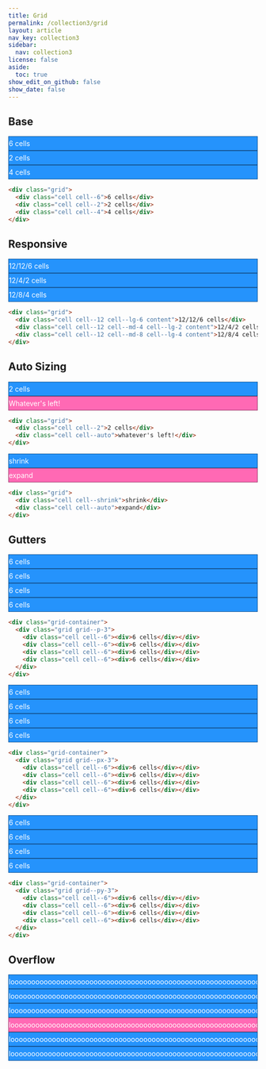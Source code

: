 ```yaml
---
title: Grid
permalink: /collection3/grid
layout: article
nav_key: collection3
sidebar:
  nav: collection3
license: false
aside:
  toc: true
show_edit_on_github: false
show_date: false
---
```


<style>
.grid-example {
  background-color: rgba(37, 147, 252, .28);
}
.content {
  padding: 5px 0;
  overflow: auto;
  color: #fff;
  word-wrap: normal;
  background-color: #2593fc;
  border: 1px rgba(0, 0, 0, .4) solid;
}
.content--auto {
  background-color: #ff69b4;
}
</style>

## Base

<div class="grid-example my-5">
  <div class="grid">
    <div class="cell cell--6 content">6 cells</div>
    <div class="cell cell--2 content">2 cells</div>
    <div class="cell cell--4 content">4 cells</div>
  </div>
</div>

```html
<div class="grid">
  <div class="cell cell--6">6 cells</div>
  <div class="cell cell--2">2 cells</div>
  <div class="cell cell--4">4 cells</div>
</div>
```

## Responsive

<div class="grid-example my-5">
  <div class="grid">
    <div class="cell cell--12 cell--lg-6 content">12/12/6 cells</div>
    <div class="cell cell--12 cell--md-4 cell--lg-2 content">12/4/2 cells</div>
    <div class="cell cell--12 cell--md-8 cell--lg-4 content">12/8/4 cells</div>
  </div>
</div>

```html
<div class="grid">
  <div class="cell cell--12 cell--lg-6 content">12/12/6 cells</div>
  <div class="cell cell--12 cell--md-4 cell--lg-2 content">12/4/2 cells</div>
  <div class="cell cell--12 cell--md-8 cell--lg-4 content">12/8/4 cells</div>
</div>
```

## Auto Sizing

<div class="grid-example my-5">
  <div class="grid">
    <div class="cell cell--2 content">2 cells</div>
    <div class="cell cell--auto content content--auto">Whatever's left!</div>
  </div>
</div>

```html
<div class="grid">
  <div class="cell cell--2">2 cells</div>
  <div class="cell cell--auto">whatever's left!</div>
</div>
```

<div class="grid-example my-5">
  <div class="grid">
    <div class="cell cell--shrink content">shrink</div>
    <div class="cell cell--auto content content--auto">expand</div>
  </div>
</div>

```html
<div class="grid">
  <div class="cell cell--shrink">shrink</div>
  <div class="cell cell--auto">expand</div>
</div>
```

## Gutters

<div class="grid-container my-5 grid-example">
  <div class="grid grid--p-3">
    <div class="cell cell--6">
      <div class="content">6 cells</div>
    </div>
    <div class="cell cell--6">
      <div class="content">6 cells</div>
    </div>
    <div class="cell cell--6">
      <div class="content">6 cells</div>
    </div>
    <div class="cell cell--6">
      <div class="content">6 cells</div>
    </div>
  </div>
</div>

```html
<div class="grid-container">
  <div class="grid grid--p-3">
    <div class="cell cell--6"><div>6 cells</div></div>
    <div class="cell cell--6"><div>6 cells</div></div>
    <div class="cell cell--6"><div>6 cells</div></div>
    <div class="cell cell--6"><div>6 cells</div></div>
  </div>
</div>
```

<div class="grid-container my-5 grid-example">
  <div class="grid grid--px-3">
    <div class="cell cell--6">
      <div class="content">6 cells</div>
    </div>
    <div class="cell cell--6">
      <div class="content">6 cells</div>
    </div>
    <div class="cell cell--6">
      <div class="content">6 cells</div>
    </div>
    <div class="cell cell--6">
      <div class="content">6 cells</div>
    </div>
  </div>
</div>

```html
<div class="grid-container">
  <div class="grid grid--px-3">
    <div class="cell cell--6"><div>6 cells</div></div>
    <div class="cell cell--6"><div>6 cells</div></div>
    <div class="cell cell--6"><div>6 cells</div></div>
    <div class="cell cell--6"><div>6 cells</div></div>
  </div>
</div>
```

<div class="grid-container my-5 grid-example">
  <div class="grid grid--py-3">
    <div class="cell cell--6">
      <div class="content">6 cells</div>
    </div>
    <div class="cell cell--6">
      <div class="content">6 cells</div>
    </div>
    <div class="cell cell--6">
      <div class="content">6 cells</div>
    </div>
    <div class="cell cell--6">
      <div class="content">6 cells</div>
    </div>
  </div>
</div>

```html
<div class="grid-container">
  <div class="grid grid--py-3">
    <div class="cell cell--6"><div>6 cells</div></div>
    <div class="cell cell--6"><div>6 cells</div></div>
    <div class="cell cell--6"><div>6 cells</div></div>
    <div class="cell cell--6"><div>6 cells</div></div>
  </div>
</div>
```

## Overflow

<div class="grid-example my-5">
  <div class="grid">
    <div class="cell cell--6">
      <div class="content">loooooooooooooooooooooooooooooooooooooooooooooooooooooooooooooooong</div>
    </div>
    <div class="cell cell--6">
      <div class="content">loooooooooooooooooooooooooooooooooooooooooooooooooooooooooooooooong</div>
    </div>
  </div>
</div>

<div class="grid-example my-5">
  <div class="grid">
    <div class="cell cell--4">
      <div class="content">loooooooooooooooooooooooooooooooooooooooooooooooooooooooooooooooong</div>
    </div>
    <div class="cell cell--auto">
      <div class="content content--auto">loooooooooooooooooooooooooooooooooooooooooooooooooooooooooooooooong</div>
    </div>
  </div>
</div>

<div class="grid-example grid-container my-5">
  <div class="grid grid--p-3">
    <div class="cell cell--6">
      <div class="content">loooooooooooooooooooooooooooooooooooooooooooooooooooooooooooooooong</div>
    </div>
    <div class="cell cell--6">
      <div class="content">loooooooooooooooooooooooooooooooooooooooooooooooooooooooooooooooong</div>
    </div>
  </div>
</div>
